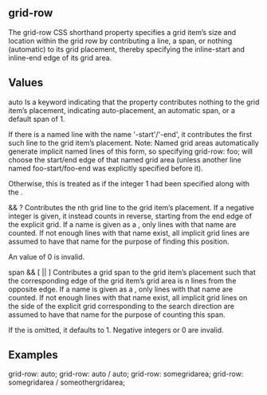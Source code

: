 ## grid-row

The grid-row CSS shorthand property specifies a grid item’s size and location within the grid row by contributing a line, a span, or nothing (automatic) to its grid placement, thereby specifying the inline-start and inline-end edge of its grid area.


## Values

auto
Is a keyword indicating that the property contributes nothing to the grid item’s placement, indicating auto-placement, an automatic span, or a default span of 1.

<custom-ident>
If there is a named line with the name '<custom-ident>-start'/'<custom-ident>-end', it contributes the first such line to the grid item’s placement.
Note: Named grid areas automatically generate implicit named lines of this form, so specifying grid-row: foo; will choose the start/end edge of that named grid area (unless another line named foo-start/foo-end was explicitly specified before it).

Otherwise, this is treated as if the integer 1 had been specified along with the <custom-ident>.

<integer> && <custom-ident>?
Contributes the nth grid line to the grid item’s placement. If a negative integer is given, it instead counts in reverse, starting from the end edge of the explicit grid.
If a name is given as a <custom-ident>, only lines with that name are counted. If not enough lines with that name exist, all implicit grid lines are assumed to have that name for the purpose of finding this position.

An <integer> value of 0 is invalid.

span && [ <integer> || <custom-ident> ]
Contributes a grid span to the grid item’s placement such that the corresponding edge of the grid item’s grid area is n lines from the opposite edge.
If a name is given as a <custom-ident>, only lines with that name are counted. If not enough lines with that name exist, all implicit grid lines on the side of the explicit grid corresponding to the search direction are assumed to have that name for the purpose of counting this span.

If the <integer> is omitted, it defaults to 1. Negative integers or 0 are invalid.


## Examples

grid-row: auto;
grid-row: auto / auto;
grid-row: somegridarea;
grid-row: somegridarea / someothergridarea;
